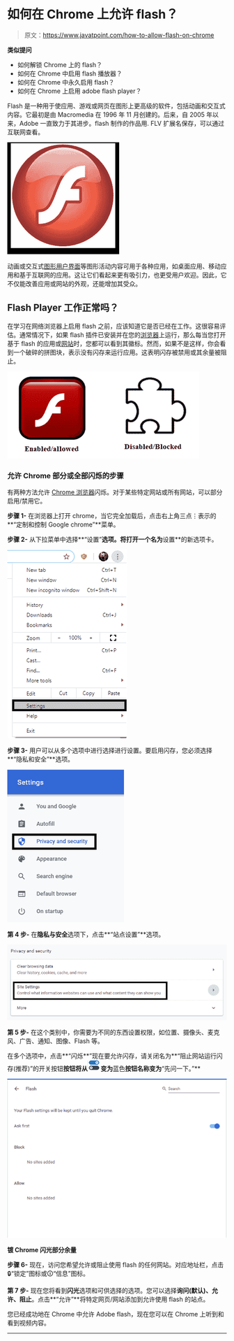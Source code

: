 # 如何在 Chrome 上允许 flash？

> 原文：<https://www.javatpoint.com/how-to-allow-flash-on-chrome>

**类似提问**

*   如何解锁 Chrome 上的 flash？
*   如何在 Chrome 中启用 flash 播放器？
*   如何在 Chrome 中永久启用 flash？
*   如何在 Chrome 上启用 adobe flash player？

Flash 是一种用于使应用、游戏或网页在图形上更高级的软件，包括动画和交互式内容。它最初是由 Macromedia 在 1996 年 11 月创建的。后来，自 2005 年以来，Adobe 一直致力于其进步。flash 制作的作品用. FLV 扩展名保存，可以通过互联网查看。

![How to allow flash on Chrome?](img/e68be76624554d10aaaa585fdb88edfd.png)

动画或交互式[图形用户界面](https://www.javatpoint.com/gui-full-form)等图形活动内容可用于各种应用，如桌面应用、移动应用和基于互联网的应用。这让它们看起来更有吸引力，也更受用户欢迎。因此，它不仅能改善应用或网站的外观，还能增加其受众。

## Flash Player 工作正常吗？

在学习在网络浏览器上启用 flash 之前，应该知道它是否已经在工作。这很容易评估。通常情况下，如果 flash 插件已安装并在您的[浏览器](https://www.javatpoint.com/browsers)上运行，那么每当您打开基于 flash 的应用或[网站](https://www.javatpoint.com/website)时，您都可以看到其徽标。然而，如果不是这样，你会看到一个破碎的拼图块，表示没有闪存来运行应用。这表明闪存被禁用或其余量被阻止。

![How to allow flash on Chrome?](img/3c60c2d7725d4541b5b0311773470bbd.png)

### 允许 Chrome 部分或全部闪烁的步骤

有两种方法允许 [Chrome 浏览器](https://www.javatpoint.com/google-chrome)闪烁。对于某些特定网站或所有网站，可以部分启用/禁用它。

**步骤 1-** 在浏览器上打开 chrome，当它完全加载后，点击右上角三点⋮表示的**“定制和控制 Google chrome”**菜单。

**步骤 2-** 从下拉菜单中选择**“设置”**选项。将打开一个名为**设置**的新选项卡。

![How to allow flash on Chrome?](img/c75ac9df8cf14946fe789954dc283ca2.png)

**步骤 3-** 用户可以从多个选项中进行选择进行设置。要启用闪存，您必须选择**“隐私和安全”**选项。

![How to allow flash on Chrome?](img/4e951153fc0920c04335bbd386365426.png)

**第 4 步-** 在**隐私与安全**选项下，点击**“站点设置”**选项。

![How to allow flash on Chrome?](img/699bbe286733ab283dd2e08b941be72a.png)

**第 5 步-** 在这个类别中，你需要为不同的东西设置权限，如位置、摄像头、麦克风、广告、通知、图像、Flash 等。

在多个选项中，点击**“闪烁**”现在要允许闪存，请关闭名为**“阻止网站运行闪存(推荐)”的开关按钮**按钮将从![How to allow flash on Chrome?](img/6078fe61e781483edf17342f0e08fbef.png)变为**蓝色**按钮名称变为**“先问一下。”**

![How to allow flash on Chrome?](img/f9a18b9346850a320cfb5f785c92decb.png)

**镀 Chrome 闪光部分余量**

**步骤 6-** 现在，访问您希望允许或阻止使用 flash 的任何网站。对应地址栏，点击🔒“锁定”图标或🛈“信息”图标。

**第 7 步-** 现在您将看到**闪光**选项和可供选择的选项。您可以选择**询问(默认)、允许、阻止**。点击**“允许”**将特定网页/网站添加到允许使用 flash 的站点。

您已经成功地在 Chrome 中允许 Adobe flash，现在您可以在 Chrome 上听到和看到视频内容。

* * *